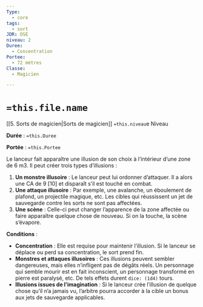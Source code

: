 ```yaml
---
Type:
  - core
tags:
  - sort
JDR: OSE
niveau: 2
Duree:
  - Concentration
Portee:
  - 72 mètres
Classe:
  - Magicien

---
```

# `=this.file.name`  

[[5. Sorts de magicien|Sorts de magicien]] `=this.niveau`e Niveau

**Durée** : `=this.Duree` 

**Portée** : `=this.Portee`

Le lanceur fait apparaître une illusion de son choix à l’intérieur d’une zone de 6 m3. Il peut créer trois types d’illusions :

1. **Un monstre illusoire** : Le lanceur peut lui ordonner d’attaquer. Il a alors une CA de 9 [10] et disparaît s’il est touché en combat.
2. **Une attaque illusoire** : Par exemple, une avalanche, un éboulement de plafond, un projectile magique, etc. Les cibles qui réussissent un jet de sauvegarde contre les sorts ne sont pas affectées.
3. **Une scène** : Celle-ci peut changer l’apparence de la zone affectée ou faire apparaître quelque chose de nouveau. Si on la touche, la scène s’évapore.

**Conditions** :

- **Concentration** : Elle est requise pour maintenir l’illusion. Si le lanceur se déplace ou perd sa concentration, le sort prend fin.
- **Monstres et attaques illusoires** : Ces illusions peuvent sembler dangereuses, mais elles n’infligent pas de dégâts réels. Un personnage qui semble mourir est en fait inconscient, un personnage transformé en pierre est paralysé, etc. De tels effets durent `dice: (1d4)` tours.
- **Illusions issues de l’imagination** : Si le lanceur crée l’illusion de quelque chose qu’il n’a jamais vu, l’arbitre pourra accorder à la cible un bonus aux jets de sauvegarde applicables.